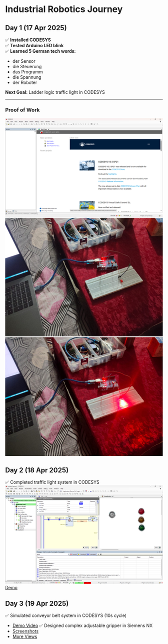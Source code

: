 # Industrial Robotics Journey  
## Day 1 (17 Apr 2025)  

✅ **Installed CODESYS**  
✅ **Tested Arduino LED blink**  
✅ **Learned 5 German tech words:**  
   - der Sensor  
   - die Steuerung  
   - das Programm  
   - die Spannung  
   - der Roboter  

**Next Goal:** Ladder logic traffic light in CODESYS  

---

### Proof of Work  
![CODESYS Installation](CODESYS-Installation.png)  
![Arduino LED OFF](Arduino-Blink-LED-OFF.jpg)  
![Arduino LED ON](Arduino-Blink-LED-ON.jpg) 

## Day 2 (18 Apr 2025)
✅ Completed traffic light system in CODESYS
![Logic](TrafficLight_Logic.png)
[Demo](TrafficLight_Demo.mp4)
## Day 3 (19 Apr 2025)
✅ Simulated conveyor belt system in CODESYS (10s cycle)
- [Demo Video](Day3/ConveyorBelt_Demo.mp4)
✅ Designed complex adjustable gripper in Siemens NX
- [Screenshots](Adjustable_Gripper_1.png)
- [More Views](Adjustable_Gripper_2.png)
